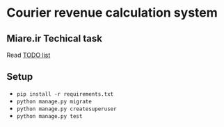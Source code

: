 # Courier revenue calculation system
 
## Miare.ir Techical task
Read [TODO list](https://github.com/AnonC0DER/Courier-revenue-calculation-system/blob/main/TODO.md)

## Setup
- `pip install -r requirements.txt`
- `python manage.py migrate`
- `python manage.py createsuperuser`
- `python manage.py test`
